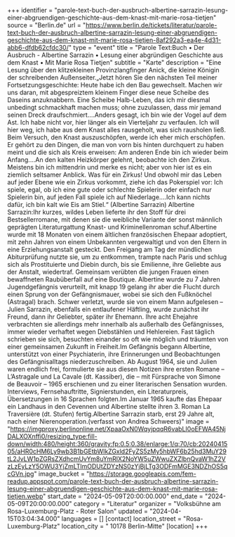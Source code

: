 +++
identifier = "parole-text-buch-der-ausbruch-albertine-sarrazin-lesung-einer-abgruendigen-geschichte-aus-dem-knast-mit-marie-rosa-tietjen"
source = "Berlin.de"
url = "https://www.berlin.de/tickets/literatur/parole-text-buch-der-ausbruch-albertine-sarrazin-lesung-einer-abgruendigen-geschichte-aus-dem-knast-mit-marie-rosa-tietjen-8af292a3-ea4e-4d31-abb6-dfdb62cfdc30/"
type = "event"
title = "Parole Text:Buch • Der Ausbruch - Albertine Sarrazin • Lesung einer abgründigen Geschichte aus dem Knast • Mit Marie Rosa Tietjen"
subtitle = "Karte"
description = "Eine Lesung über den klitzekleinen Provinzlangfinger Anick, die kleine Königin der schreibenden Außenseiter.„Jetzt hören Sie den nächsten Teil meiner Fortsetzungsgeschichte: Heute habe ich den Bau gewechselt. Machen wir uns daran, mit abgespreiztem kleinem Finger diese neue Scheibe des Daseins anzuknabbern. Eine Scheibe Halb-Leben, das ich mir diesmal unbedingt schmackhaft machen muss; ohne zuzulassen, dass mir jemand seinen Dreck draufschmiert.…Anders gesagt, ich bin wie der Vogel auf dem Ast. Ich habe nicht vor, hier länger als ein Vierteljahr zu verfaulen. Ich will hier weg, ich habe aus dem Knast alles rausgeholt, was sich rausholen ließ. Beim Versuch, den Knast auszuschöpfen, werde ich eher mich erschöpfen. Er gehört zu den Dingen, die man von vorn bis hinten durchquert zu haben meint und die sich als Kreis erweisen: Am anderen Ende bin ich wieder beim Anfang.…An den kalten Heizkörper gelehnt, beobachte ich den Zirkus. Meistens bin ich mittendrin und merke es nicht; aber von hier ist es ein ziemlich seltsamer Anblick. Was für ein Zirkus! Und obwohl mir das Leben auf jeder Ebene wie ein Zirkus vorkommt, ziehe ich das Pokerspiel vor: Ich spiele, egal, ob ich eine gute oder schlechte Spielerin oder einfach nur Spielerin bin, auf jeden Fall spiele ich auf Niederlage.…Ich kann nichts dafür, ich bin kalt wie Eis am Stiel.“ (Albertine Sarrazin) Albertine Sarrazin:Ihr kurzes, wildes Leben lieferte ihr den Stoff für drei Bestsellerromane, mit denen sie die weibliche Variante der sonst männlich geprägten Literaturgattung Knast- und Kriminellenroman schuf.Albertine wurde mit 18 Monaten von einem ältlichen französischen Ehepaar adoptiert, mit zehn Jahren von einem Unbekannten vergewaltigt und von den Eltern in eine Erziehungsanstalt gesteckt. Den Freigang am Tag der mündlichen Abiturprüfung nutzte sie, um zu entkommen, trampte nach Paris und schlug sich als Prostituierte und Diebin durch, bis sie Emilienne, ihre Geliebte aus der Anstalt, wiedertraf. Gemeinsam verübten die jungen Frauen einen bewaffneten Raubüberfall auf eine Boutique. Albertine wurde zu 7 Jahren Jugendgefängnis verurteilt, mit knapp 19 gelang ihr aber die Flucht durch einen Sprung von der Gefängnismauer, wobei sie sich den Fußknöchel (Astragal) brach. Schwer verletzt, wurde sie von einem Mann aufgelesen – Julien Sarrazin, ebenfalls ein entlaufener Häftling, wurde zunächst ihr Freund, dann ihr Geliebter, später ihr Ehemann. Ihre acht Ehejahre verbrachten sie allerdings mehr innerhalb als außerhalb des Gefängnisses, immer wieder verhaftet wegen Diebstählen und Hehlereien. Fast täglich schrieben sie sich, besuchten einander so oft wie möglich und träumten von einer gemeinsamen Zukunft in Freiheit.Im Gefängnis begann Albertine, unterstützt von einer Psychiaterin, ihre Erinnerungen und Beobachtungen des Gefängnisalltags niederzuschreiben. Ab August 1964, sie und Julien waren endlich frei, formulierte sie aus diesen Notizen ihre ersten Romane – L’Astragale und La Cavale (dt. Kassiber), die – mit Fürsprache von Simone de Beauvoir – 1965 erschienen und zu einer literarischen Sensation wurden. Interviews, Fernsehauftritte, Signierstunden, ein Literaturpreis, Übersetzungen in 16 Sprachen folgten.Im Januar 1965 kaufte das Ehepaar ein Landhaus in den Cevennen und Albertine stellte ihren 3. Roman La Traversière (dt. Stufen) fertig.Albertine Sarrazin starb, erst 29 Jahre alt, nach einer Nierenoperation.(verfasst von Andrea Schweers)"
image = "https://imgproxy.berlinonline.net/XpaaOxN0WqyjpqqR6vabLI0oEFWA45NjDALXOXnffi0/resizing_type:fill-down/width:480/height:360/gravity:fp:0.5:0.38/enlarge:1/q:70/cb:2024041505/aHR0cHM6Ly9wb3B1bGEtbWlkZGxld2FyZS5zMy5hbWF6b25hd3MuY29tL2JvLW1pZGRsZXdhcmUvYm8uYmRlX2NoYW5uZWwuZXZlbnQvaW1hZ2VzLzEyLzY5OWU3YjZmLTlmODUtZDYzNS0zYjBjLTg3ODFmMGE3NDZhOS5qcGVn.jpg"
image_bucket = "https://storage.googleapis.com/fem-readup.appspot.com/parole-text-buch-der-ausbruch-albertine-sarrazin-lesung-einer-abgruendigen-geschichte-aus-dem-knast-mit-marie-rosa-tietjen.webp"
start_date = "2024-05-09T20:00:00.000"
end_date = "2024-05-09T20:00:00.000"
category = "Literatur"
organizer = "Volksbühne am Rosa-Luxemburg-Platz - Roter Salon"
updated = "2024-04-15T03:04:34.000"
languages = []
[contact]
location_street = "Rosa-Luxemburg-Platz"
location_city = " 10178 Berlin-Mitte"
[location]
+++